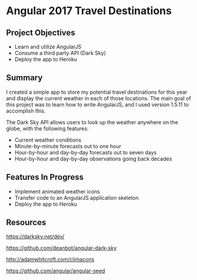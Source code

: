 # Angular 2017 Travel Destinations

## Project Objectives

* Learn and utilize AngularJS
* Consume a third party API (Dark Sky)
* Deploy the app to Heroku

## Summary

I created a simple app to store my potential travel destinations for this year and display the current weather in each of those locations. The main goal of this project was to learn how to write AngularJS, and I used version 1.5.11 to accomplish this.

The Dark Sky API allows users to look up the weather anywhere on the globe, with the following features:

* Current weather conditions
* Minute-by-minute forecasts out to one hour
* Hour-by-hour and day-by-day forecasts out to seven days
* Hour-by-hour and day-by-day observations going back decades

## Features In Progress

* Implement animated weather icons
* Transfer code to an AngularJS application skeleton
* Deploy the app to Heroku

## Resources

https://darksky.net/dev/

https://github.com/deanbot/angular-dark-sky

http://adamwhitcroft.com/climacons

https://github.com/angular/angular-seed






